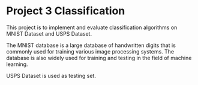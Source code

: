 # Project 3 Classification

This project is to implement and evaluate classification algorithms on MNIST Dataset and USPS Dataset. 

The MNIST database is a large database of handwritten digits that is commonly used for training various image processing systems.
The database is also widely used for training and testing in the field of machine learning.

USPS Dataset is used as testing set.

